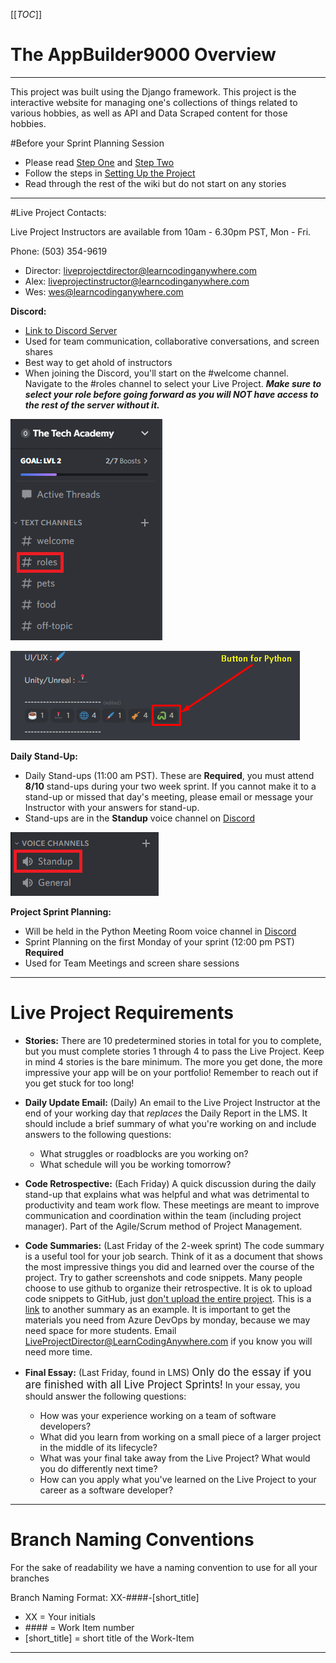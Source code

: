 [[_TOC_]]


# The AppBuilder9000 Overview
---
This project was built using the Django framework. This project is the interactive website for managing one's collections of things related to various hobbies, as well as API and Data Scraped content for those hobbies.


#Before your Sprint Planning Session
- Please read [Step One](https://docs.google.com/document/d/144kD40TogedXC_IO6YjhrOlXa_Ar_3JzhOjyk3KuCEc/edit?usp=sharing) and [Step Two](https://docs.google.com/document/d/1Cj-kmw7ppEWJT3V0pXJYF1Oqz-Ilg7Bl9W5ZNuatNzs/edit?usp=sharing)
- Follow the steps in [Setting Up the Project](/Setting-Up-the-Project) 
- Read through the rest of the wiki but do not start on any stories

---

#Live Project Contacts:

Live Project Instructors are available from 10am - 6.30pm PST, Mon - Fri.

Phone: (503) 354-9619 

- Director: [liveprojectdirector@learncodinganywhere.com]()
- Alex: [liveprojectinstructor@learncodinganywhere.com]()
- Wes: [wes@learncodinganywhere.com]()


**Discord:**
- [Link to Discord Server](https://discord.gg/XKD5sthURK) 
- Used for team communication, collaborative conversations, and screen shares
- Best way to get ahold of instructors
- When joining the Discord, you'll start on the #welcome channel. Navigate to the #roles channel to select your Live Project. ***Make sure to select your role before going forward as you will NOT have access to the rest of the server without it.***

![roles.PNG](/.attachments/roles-240f2ecb-fd7e-4855-9a8d-f36114de7828.PNG)

![pythonRoleSelect.png](/.attachments/pythonRoleSelect-3da41631-cbaf-460a-ac6b-4ea99edc9850.png)


**Daily Stand-Up:**
- Daily Stand-ups (11:00 am PST). These are **Required**, you must attend **8/10** stand-ups during your two week sprint. If you cannot make it to a stand-up or missed that day's meeting, please email or message your Instructor with your answers for stand-up.
- Stand-ups are in the **Standup** voice channel on [Discord](https://discord.gg/sQYfD5UV)

![standup.PNG](/.attachments/standup-989b9cd8-6126-4fe2-9f70-cbdf5165ffae.PNG)

**Project Sprint Planning:**
- Will be held in the Python Meeting Room voice channel in [Discord](https://discord.gg/sQYfD5UV)
- Sprint Planning on the first Monday of your sprint (12:00 pm PST) **Required**
- Used for Team Meetings and screen share sessions


---

# Live Project Requirements
- **Stories:**
There are 10 predetermined stories in total for you to complete, but you must complete stories 1 through 4 to pass the Live Project.  Keep in mind 4 stories is the bare minimum. The more you get done, the more impressive your app will be on your portfolio! Remember to reach out if you get stuck for too long!
- **Daily Update Email:** 
(Daily)
An email to the Live Project Instructor at the end of your working day that *replaces* the Daily Report in the LMS. It should include a brief summary of what you're working on and include answers to the following questions:
  - What struggles or roadblocks are you working on?
  - What schedule will you be working tomorrow?

- **Code Retrospective:** 
(Each Friday)
A quick discussion during the daily stand-up that explains what was helpful and what was detrimental to productivity and team work flow. These meetings are meant to improve communication and coordination within the team (including project manager). Part of the Agile/Scrum method of Project Management.

- **Code Summaries:** 
(Last Friday of the 2-week sprint)
The code summary is a useful tool for your job search. Think of it as a document that shows the most impressive things you did and learned over the course of the project. Try to gather screenshots and code snippets. Many people choose to use github to organize their retrospective. It is ok to upload code snippets to GitHub,  just <ins>don't upload the entire project</ins>. This is a [link](https://github.com/BenjaminLSchwab/JobPlacementDashboard) to another summary as an example. It is important to get the materials you need from Azure DevOps by monday, because we may need space for more students. Email LiveProjectDirector@LearnCodingAnywhere.com if you know you will need more time.

- **Final Essay:** 
(Last Friday, found in LMS)
<big>Only do the essay if you are finished with all Live Project Sprints!</big>
In your essay, you should answer the following questions:

  - How was your experience working on a team of software developers?
  - What did you learn from working on a small piece of a larger project in the middle of its lifecycle?
  - What was your final take away from the Live Project? What would you do differently next time?
  - How can you apply what you've learned on the Live Project to your career as a software developer?

---
# Branch Naming Conventions
For the sake of readability we have a naming convention to use for all your branches

Branch Naming Format:
XX-####-[short_title]

- XX = Your initials
- \#### = Work Item number
- [short_title] = short title of the Work-Item

---

